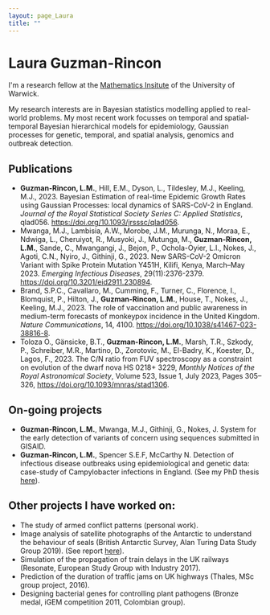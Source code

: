 ```yaml
---
layout: page_Laura
title: ""
---
```


# Laura Guzman-Rincon

I'm a research fellow at the [Mathematics Insitute](https://warwick.ac.uk/fac/sci/maths/) of the University of Warwick.

My research interests are in Bayesian statistics modelling applied to real-world problems. My most recent work focusses on temporal and spatial-temporal Bayesian hierarchical models for epidemiology, Gaussian processes for genetic, temporal, and spatial analysis, genomics and outbreak detection.

## Publications

- **Guzman-Rincon, L.M.**, Hill, E.M., Dyson, L., Tildesley, M.J., Keeling, M.J., 2023. Bayesian Estimation of real-time Epidemic Growth Rates using Gaussian Processes: local dynamics of SARS-CoV-2 in England. _Journal of the Royal Statistical Society Series C: Applied Statistics_, qlad056. https://doi.org/10.1093/jrsssc/qlad056.
- Mwanga, M.J., Lambisia, A.W., Morobe, J.M., Murunga, N., Moraa, E., Ndwiga, L., Cheruiyot, R., Musyoki, J., Mutunga, M., **Guzman-Rincon, L.M.**, Sande, C., Mwangangi, J., Bejon, P., Ochola-Oyier, L.I., Nokes, J., Agoti, C.N., Nyiro, J., Githinji, G., 2023. New SARS-CoV-2 Omicron Variant with Spike Protein Mutation Y451H, Kilifi, Kenya, March–May 2023. _Emerging Infectious Diseases_, 29(11):2376-2379. https://doi.org/10.3201/eid2911.230894.
- Brand, S.P.C., Cavallaro, M., Cumming, F., Turner, C., Florence, I., Blomquist, P., Hilton, J., **Guzman-Rincon, L.M.**, House, T., Nokes, J., Keeling, M.J., 2023. The role of vaccination and public awareness in medium-term forecasts of monkeypox incidence in the United Kingdom. _Nature Communications_, 14, 4100. https://doi.org/10.1038/s41467-023-38816-8.
- Toloza O., Gänsicke, B.T., **Guzman-Rincon, L.M.**, Marsh, T.R., Szkody, P., Schreiber, M.R., Martino, D., Zorotovic, M., El-Badry, K., Koester, D., Lagos, F., 2023. The C/N ratio from FUV spectroscopy as a constraint on evolution of the dwarf nova HS 0218+ 3229, _Monthly Notices of the Royal Astronomical Society_, Volume 523, Issue 1, July 2023, Pages 305–326, https://doi.org/10.1093/mnras/stad1306.

## On-going projects
- **Guzman-Rincon, L.M.**, Mwanga, M.J., Githinji, G., Nokes, J. System for the early detection of variants of concern using sequences submitted in GISAID.
- **Guzman-Rincon, L.M.**, Spencer S.E.F, McCarthy N. Detection of infectious disease outbreaks using epidemiological and genetic data: case-study of Campylobacter infections in England. (See my PhD thesis [here](https://wrap.warwick.ac.uk/153848/1/WRAP_Theses_Guzman_Rincon_2020.pdf)).

## Other projects I have worked on:

- The study of armed conflict patterns (personal work).
- Image analysis of satellite photographs of the Antarctic to understand the behaviour of seals (British Antarctic Survey, Alan Turing Data Study Group 2019). (See report [here](https://www.turing.ac.uk/sites/default/files/2020-02/the_alan_turing_institute_data_study_group_final_report_-_british_antarctic_survey.pdf)).
- Simulation of the propagation of train delays in the UK railways (Resonate, European Study Group with Industry 2017).
- Prediction of the duration of traffic jams on UK highways (Thales, MSc group project, 2016).
- Designing bacterial genes for controlling plant pathogens (Bronze medal, iGEM competition 2011, Colombian group).
